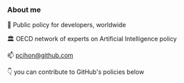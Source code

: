 ### About me

  💼  Public policy for developers, worldwide

  🏛  OECD network of experts on Artificial Intelligence policy

  📫  pcihon@github.com

  👇  you can contribute to GitHub's policies below
